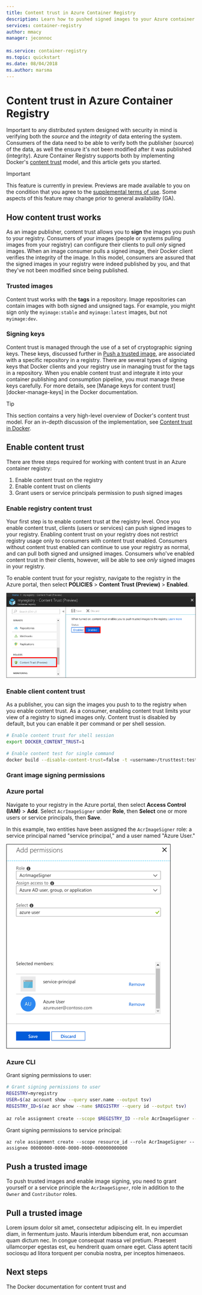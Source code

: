 ```yaml
---
title: Content trust in Azure Container Registry
description: Learn how to pushed signed images to your Azure container registry.
services: container-registry
author: mmacy
manager: jeconnoc

ms.service: container-registry
ms.topic: quickstart
ms.date: 08/04/2018
ms.author: marsma
---
```

# Content trust in Azure Container Registry

Important to any distributed system designed with security in mind is verifying both the *source* and the *integrity* of data entering the system. Consumers of the data need to be able to verify both the publisher (source) of the data, as well the ensure it's not been modified after it was published (integrity). Azure Container Registry supports both by implementing Docker's [content trust][docker-content-trust] model, and this article gets you started.

> [!IMPORTANT]
> This feature is currently in preview. Previews are made available to you on the condition that you agree to the [supplemental terms of use][terms-of-use]. Some aspects of this feature may change prior to general availability (GA).

## How content trust works

As an image publisher, content trust allows you to **sign** the images you push to your registry. Consumers of your images (people or systems pulling images from your registry) can configure their clients to pull *only* signed images. When an image consumer pulls a signed image, their Docker client verifies the integrity of the image. In this model, consumers are assured that the signed images in your registry were indeed published by you, and that they've not been modified since being published.

### Trusted images

Content trust works with the **tags** in a repository. Image repositories can contain images with both signed and unsigned tags. For example, you might sign only the `myimage:stable` and `myimage:latest` images, but not `myimage:dev`.

### Signing keys

Content trust is managed through the use of a set of cryptographic signing keys. These keys, discussed further in [Push a trusted image](#push-a-trusted-image), are associated with a specific repository in a registry. There are several types of signing keys that Docker clients and your registry use in managing trust for the tags in a repository. When you enable content trust and integrate it into your container publishing and consumption pipeline, you must manage these keys carefully. For more details, see [Manage keys for content trust][docker-manage-keys] in the Docker documentation.

> [!TIP]
> This section contains a very high-level overview of Docker's content trust model. For an in-depth discussion of the implementation, see [Content trust in Docker][docker-content-trust].

## Enable content trust

There are three steps required for working with content trust in an Azure container registry:

1. Enable content trust on the registry
1. Enable content trust on clients
1. Grant users or service principals permission to push signed images

### Enable registry content trust

Your first step is to enable content trust at the registry level. Once you enable content trust, clients (users or services) can push signed images to your registry. Enabling content trust on your registry does not restrict registry usage only to consumers with content trust enabled. Consumers without content trust enabled can continue to use your registry as normal, and can pull both signed and unsigned images. Consumers who've enabled content trust in their clients, however, will be able to see *only* signed images in your registry.

To enable content trust for your registry, navigate to the registry in the Azure portal, then select **POLICIES** > **Content Trust (Preview)** > **Enabled**.

![Enabling content trust for a registry in the Azure portal][content-trust-01-portal]

### Enable client content trust

As a publisher, you can sign the images you push to to the registry when you enable content trust. As a consumer, enabling content trust limits your view of a registry to signed images only. Content trust is disabled by default, but you can enable it per command or per shell session.

```bash
# Enable content trust for shell session
export DOCKER_CONTENT_TRUST=1
```

```bash
# Enable content test for single command
docker build --disable-content-trust=false -t <username>/trusttest:testing .
```

### Grant image signing permissions

### Azure portal

Navigate to your registry in the Azure portal, then select **Access Control (IAM)** > **Add**. Select `AcrImageSigner` under **Role**, then **Select** one or more users or service principals, then **Save**.

In this example, two entities have been assigned the `AcrImageSigner` role: a service principal named "service principal," and a user named "Azure User."

![Enabling content trust for a registry in the Azure portal][content-trust-02-portal]

### Azure CLI

Grant signing permissions to user:

```bash
# Grant signing permissions to user
REGISTRY=myregistry
USER=$(az account show --query user.name --output tsv)
REGISTRY_ID=$(az acr show --name $REGISTRY --query id --output tsv)

az role assignment create --scope $REGISTRY_ID --role AcrImageSigner --assignee $USER
```

Grant signing permissions to service principal:

```azurecli
az role assignment create --scope resource_id --role AcrImageSigner --assignee 00000000-0000-0000-0000-000000000000
```

## Push a trusted image

To push trusted images and enable image signing, you need to grant yourself or a service principle the `AcrImageSigner`, role in addition to the `Owner` and `Contributor` roles.

## Pull a trusted image

Lorem ipsum dolor sit amet, consectetur adipiscing elit. In eu imperdiet diam, in fermentum justo. Mauris interdum bibendum erat, non accumsan quam dictum nec. In congue consequat massa vel pretium. Praesent ullamcorper egestas est, eu hendrerit quam ornare eget. Class aptent taciti sociosqu ad litora torquent per conubia nostra, per inceptos himenaeos.

## Next steps

The Docker documentation for content trust and

<!-- IMAGES> -->
[content-trust-01-portal]: ./media/container-registry-content-trust/content-trust-01-portal.png
[content-trust-02-portal]: ./media/container-registry-content-trust/content-trust-02-portal.png

<!-- LINKS - external -->
[docker-content-trust]: https://docs.docker.com/engine/security/trust/content_trust
[docker-push]: https://docs.docker.com/engine/reference/commandline/push/
[docker-tag]: https://docs.docker.com/engine/reference/commandline/tag/
[terms-of-use]: https://azure.microsoft.com/support/legal/preview-supplemental-terms/

<!-- LINKS - internal -->
[azure-cli]: /cli/azure/install-azure-cli
